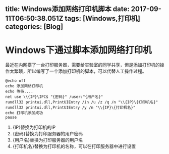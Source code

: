 title: Windows添加网络打印机脚本
date: 2017-09-11T06:50:38.051Z
tags: [Windows,打印机]
categories: [Blog]
---
# Windows下通过脚本添加网络打印机
最近在内网搭了一台打印服务器，需要给实验室的同学共享，但是添加打印机的操作太繁琐，所以编写了一个添加打印机的脚本，可以代替人工操作过程。

<!-- more -->

```
@echo off
echo 添加网络打印机
echo 等待....
net use \\{IP}\IPC$ "{密码}" /user:"{用户名}"
rundll32 printui.dll,PrintUIEntry /in /u /z /q /n "\\{IP}\{打印机名}"
rundll32 printui.dll,PrintUIEntry /y /n "\\{IP}\{打印机名}"
echo 打印机添加成功
pause
```

1. {IP}替换为打印机的IP
2. {密码}替换为打印服务器的用户密码
3. {用户名}替换为打印服务器的用户名
4. {打印机名}替换为打印机的名称，可以在打印服务器中进行设置